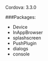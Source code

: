 Cordova: 3.3.0

###Packages:
  - Device
  - InAppBrowser
  - splashscreen
  - PushPlugin
  - dialogs
  - console
